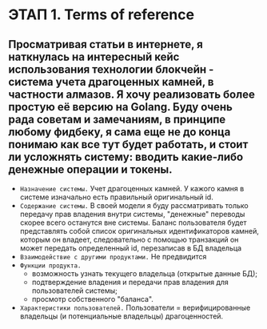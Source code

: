 # ЭТАП 1. Terms of reference

Просматривая статьи в интернете, я наткнулась на интересный кейс использования технологии блокчейн - __система учета драгоценных камней__, в частности алмазов. 
Я хочу реализовать более простую её версию на Golang. Буду очень рада советам и замечаниям, в принципе любому фидбеку, я сама еще не до конца понимаю как все тут будет работать, и стоит ли усложнять систему: вводить какие-либо денежные операции и токены.
---

* `Назначение системы.` Учет драгоценных камней. У кажого камня в системе изначально есть правильный оригинальный id.
* `Содержание системы.` В своей модели я буду рассматривать только передачу прав владения внутри системы, "денежные" переводы скорее всего останутся вне системы. Баланс пользователя будет представлять собой список оригинальных идентификаторов камней, которым он владеет, следовательно с помощью транзакций он может передать определенный id, перезаписав в БД владельца 
* `Взаимодействие с другими продуктами.` Не предвидится
* `Функции продукта.` 
  * возможность узнать текущего владельца (открытые данные БД); 
  * подтверждение владения и передачи прав владения для пользователей системы; 
  * просмотр собственного "баланса". 
* `Характеристики пользователей.` Пользователи = верифицированные владельцы (и потенциальные владельцы) драгоценностей.